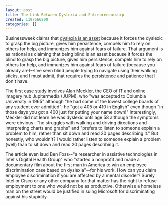 ```yaml
---
layout: post
title: The Link Between Dyslexia and Entrepreneurship
created: 1197666800
categories: []
---
```

Businessweek claims that <a href="http://www.businessweek.com/bwdaily/dnflash/content/dec2007/db20071212_539295.htm?campaign_id=rss_daily" rel="external">dyslexia is an asset</a> because it forces the dyslexic to grasp the big picture, gives him persistence, compels him to rely on others for help, and immunizes him against fears of failure. That argument is as rational as claiming that being blind is an asset because it forces the blind to grasp the big picture, gives him persistence, compels him to rely on others for help, and immunizes him against fears of failure (because you already are)--I've seen blind people trying to navigate using their walking sticks, and I must admit, that requires the persistence and patience that I don't have.

The first case study involves Alan Meckler, the CEO of IT and online imagery hub Jupitermedia (JUPM), who "was accepted to Columbia University in 1965" although "he had some of the lowest college boards of any student ever admitted"; he "got a 405 or 410 in English" even though "in those days you got a 400 just for putting your name down!" Interestingly, Meckler did not learn he was dyslexic until age 58 although the symptoms were obvious--"he struggles with walking and driving directions and interpreting charts and graphs" and "prefers to listen to someone explain a problem to him, rather than sit down and read 20 pages describing it." But honestly, who wouldn't? I would rather listen to someone explain a problem (well) than to sit down and read 20 pages describing it.

The article even laud Ben Foss--"a researcher in assistive technologies in Intel's Digital Health Group" who "started a nonprofit and made a documentary film about the first man in America to win an employee discrimination case based on dyslexia"--for his work. How can you claim employee discrimination if you are affected by a mental disorder? Surely Intel or Cisco or any other company for that matter has the right to refuse employment to one who would not be as productive. Otherwise a homeless man on the street would be justified in suing Microsoft for discriminating against his stupidity.
